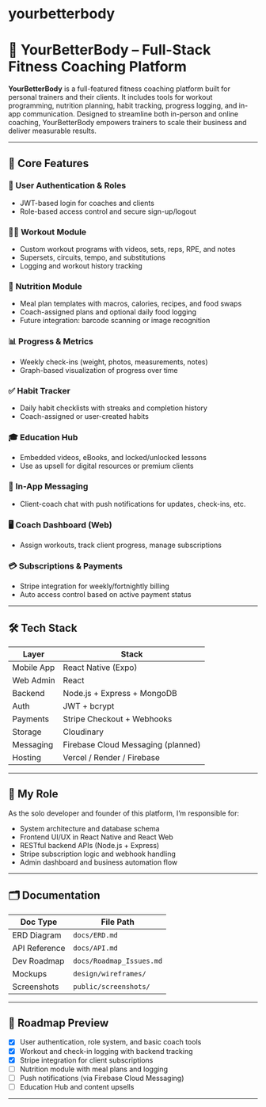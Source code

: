 # yourbetterbody
# 💪 YourBetterBody – Full-Stack Fitness Coaching Platform

**YourBetterBody** is a full-featured fitness coaching platform built for personal trainers and their clients. It includes tools for workout programming, nutrition planning, habit tracking, progress logging, and in-app communication. Designed to streamline both in-person and online coaching, YourBetterBody empowers trainers to scale their business and deliver measurable results.

---

## 🧩 Core Features

### 🔐 User Authentication & Roles
- JWT-based login for coaches and clients
- Role-based access control and secure sign-up/logout

### 🏋️‍♂️ Workout Module
- Custom workout programs with videos, sets, reps, RPE, and notes
- Supersets, circuits, tempo, and substitutions
- Logging and workout history tracking

### 🥗 Nutrition Module
- Meal plan templates with macros, calories, recipes, and food swaps
- Coach-assigned plans and optional daily food logging
- Future integration: barcode scanning or image recognition

### 📊 Progress & Metrics
- Weekly check-ins (weight, photos, measurements, notes)
- Graph-based visualization of progress over time

### ✅ Habit Tracker
- Daily habit checklists with streaks and completion history
- Coach-assigned or user-created habits

### 🎓 Education Hub
- Embedded videos, eBooks, and locked/unlocked lessons
- Use as upsell for digital resources or premium clients

### 💬 In-App Messaging
- Client-coach chat with push notifications for updates, check-ins, etc.

### 🖥️ Coach Dashboard (Web)
- Assign workouts, track client progress, manage subscriptions

### 💳 Subscriptions & Payments
- Stripe integration for weekly/fortnightly billing
- Auto access control based on active payment status

---

## 🛠️ Tech Stack

| Layer      | Stack                              |
|------------|------------------------------------|
| Mobile App | React Native (Expo)                |
| Web Admin  | React                              |
| Backend    | Node.js + Express + MongoDB        |
| Auth       | JWT + bcrypt                       |
| Payments   | Stripe Checkout + Webhooks         |
| Storage    | Cloudinary                         |
| Messaging  | Firebase Cloud Messaging (planned) |
| Hosting    | Vercel / Render / Firebase         |

---

## 🧠 My Role

As the solo developer and founder of this platform, I’m responsible for:
- System architecture and database schema
- Frontend UI/UX in React Native and React Web
- RESTful backend APIs (Node.js + Express)
- Stripe subscription logic and webhook handling
- Admin dashboard and business automation flow

---

## 🗂️ Documentation

| Doc Type        | File Path                         |
|----------------|-----------------------------------|
| ERD Diagram     | `docs/ERD.md`                     |
| API Reference   | `docs/API.md`                     |
| Dev Roadmap     | `docs/Roadmap_Issues.md`          |
| Mockups         | `design/wireframes/`              |
| Screenshots     | `public/screenshots/`             |

---

## 🚧 Roadmap Preview

- [x] User authentication, role system, and basic coach tools
- [x] Workout and check-in logging with backend tracking
- [x] Stripe integration for client subscriptions
- [ ] Nutrition module with meal plans and logging
- [ ] Push notifications (via Firebase Cloud Messaging)
- [ ] Education Hub and content upsells

---
